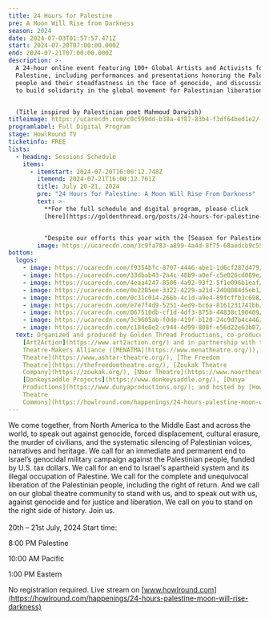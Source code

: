 ```yaml
---
title: 24 Hours for Palestine
pre: A Moon Will Rise from Darkness
season: 2024
date: 2024-07-03T01:57:57.471Z
start: 2024-07-20T07:00:00.000Z
end: 2024-07-21T07:00:00.000Z
description: >-
  A 24-hour online event featuring 100+ Global Artists and Activists for a Free
  Palestine, including performances and presentations honoring the Palestinian
  people and their steadfastness in the face of genocide, and discussions of how
  to build solidarity in the global movement for Palestinian liberation. 


  (Title inspired by Palestinian poet Mahmoud Darwish)
titleimage: https://ucarecdn.com/c0c599dd-b38a-4f87-83b4-f3df64bed1e2/
programlabel: Full Digital Program
stage: HowlRound TV
ticketinfo: FREE
lists:
  - heading: Sessions Schedule
    items:
      - itemstart: 2024-07-20T16:00:12.748Z
        itemend: 2024-07-21T16:00:12.761Z
        title: July 20-21, 2024
        pre: "24 Hours for Palestine: A Moon Will Rise From Darkness"
        text: >-
          **For the full schedule and digital program, please click
          [here](https://goldenthread.org/posts/24-hours-for-palestine-sessions/).** 


          "Despite our efforts this year with the [Season for Palestine](https://goldenthread.org/season/), we continue to feel that what we are doing is not enough in the face of what's happening to our people,” states Executive Artistic Director [Sahar Assaf](https://goldenthread.org/about/people/#open-modal-Sahar%20Assaf). “We are adding this extra program—**24 Hours for Palestine: A Moon Will Rise From Darkness**—to our season to further mobilize and encourage artists to use their platforms to speak out against genocide and colonization. It is bewildering how many artists, especially in the U.S., remain silent despite the fact that the U.S. is actively complicit in this atrocity."
        image: https://ucarecdn.com/3c9fa783-a899-4a4d-8f75-68aedcb9c559/
bottom:
  logos:
    - image: https://ucarecdn.com/f9354bfc-8707-4446-abe1-1d6cf287d479/
    - image: https://ucarecdn.com/33dbab43-2a4c-48b9-a0ef-c5e026cd089e/
    - image: https://ucarecdn.com/4eaa4247-8506-4a92-93f2-5f1e096b1eaf/
    - image: https://ucarecdn.com/0e2285ee-3322-4229-a21d-2408084d5eb1/
    - image: https://ucarecdn.com/0c31c014-266b-4c1d-a9e4-89fcffb3c698/
    - image: https://ucarecdn.com/e7e7f4d9-5251-4ed9-bc6a-8161231741bb/
    - image: https://ucarecdn.com/067510db-cf1d-4df3-875b-44838c190409/
    - image: https://ucarecdn.com/3c9605ab-f0de-419f-b120-24c9d7b4c446/
    - image: https://ucarecdn.com/c184e8e2-c944-4d99-808f-e56d22e63b07/
  text: Organized and produced by Golden Thread Productions, co-produced with
    [Art2Action](https://www.art2action.org/) and in partnership with the MENA
    Theatre-Makers Alliance ([MENATMA](https://www.menatheatre.org/)), [Ashtar
    Theatre](https://www.ashtar-theatre.org/), [The Freedom
    Theatre](https://thefreedomtheatre.org/), [Zoukak Theatre
    Company](https://zoukak.org/), [Noor Theatre](https://www.noortheatre.org/),
    [Donkeysaddle Projects](https://www.donkeysaddle.org/), [Dunya
    Productions](https://www.dunyaproductions.org/); and hosted by [HowlRound
    Theatre
    Commons](https://howlround.com/happenings/24-hours-palestine-moon-will-rise-darkness).
---
```

We come together, from North America to the Middle East and across the world, to speak out against genocide, forced displacement, cultural erasure, the murder of civilians, and the systematic silencing of Palestinian voices, narratives and heritage. We call for an immediate and permanent end to Israel’s genocidal military campaign against the Palestinian people, funded by U.S. tax dollars. We call for an end to Israel's apartheid system and its illegal occupation of Palestine. We call for the complete and unequivocal liberation of the Palestinian people, including the right of return. And we call on our global theatre community to stand with us, and to speak out with us, against genocide and for justice and liberation. We call on you to stand on the right side of history. Join us. \
\
20th – 21st July, 2024
Start time: 

8:00 PM Palestine 

10:00 AM Pacific 

1:00 PM Eastern 

No registration required. Live stream on [www.howlround.com](https://howlround.com/happenings/24-hours-palestine-moon-will-rise-darkness)